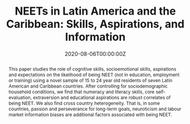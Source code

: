 ---
title: "NEETs in Latin America and the Caribbean: Skills, Aspirations, and Information"
authors:
- admin
- Rafael Novella
- Andrea Repetto
- Belen Conde
date: "2020-08-06T00:00:00Z"
doi: "10.1002/jid.3503"

# Schedule page publish date (NOT publication's date).
publishDate: "2020-08-06T00:00:00Z"

# Publication type.
# Legend: 0 = Uncategorized; 1 = Conference paper; 2 = Journal article;
# 3 = Preprint / Working Paper; 4 = Report; 5 = Book; 6 = Book section;
# 7 = Thesis; 8 = Patent
publication_types: ["2"]

# Publication name and optional abbreviated publication name.
publication: "*Journal of International Development, 32*(8), 1273-1307"
publication_short: ""

abstract: This paper studies the role of cognitive skills, socioemotional skills, aspirations and expectations on the likelihood of being NEET (not in education, employment or training) using a novel sample of 15 to 24 year old residents of seven Latin American and Caribbean countries. After controlling for sociodemographic household conditions, we find that numeracy and literacy skills, core self-evaluation, extraversion and educational aspirations are robust correlates of being NEET. We also find cross country heterogeneity. That is, in some countries, passion and perseverance for long-term goals, neuroticism and labour market information biases are additional factors associated with being NEET.

# Summary. An optional shortened abstract.
summary: 

tags:
- cognitive skills
- socioemotional skills
- aspirations
- expectations
- information bias
- youth
featured: false

# links:
# - name: ""
#   url: ""
url_pdf: uploads/neets-in-latin-america.pdf
url_code: ''
url_dataset: ''
url_poster: ''
url_project: ''
url_slides: ''
url_source: ''
url_video: ''

# Featured image
# To use, add an image named `featured.jpg/png` to your page's folder. 

# Associated Projects (optional).
#   Associate this publication with one or more of your projects.
#   Simply enter your project's folder or file name without extension.
#   E.g. `internal-project` references `content/project/internal-project/index.md`.
#   Otherwise, set `projects: []`.
projects: []

# Slides (optional).
#   Associate this publication with Markdown slides.
#   Simply enter your slide deck's filename without extension.
#   E.g. `slides: "example"` references `content/slides/example/index.md`.
#   Otherwise, set `slides: ""`.
slides: example
---